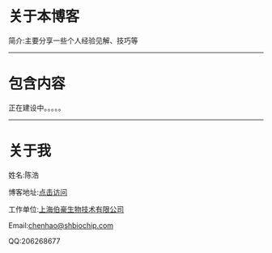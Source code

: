 # 关于本博客

简介:主要分享一些个人经验见解、技巧等

- - - - --

# 包含内容

正在建设中。。。。。

- - - - --

# 关于我

姓名:陈浩

博客地址:[点击访问](https://bioinfo1992.github.io/)

工作单位:[上海伯豪生物技术有限公司](http://www.shbio.com)

Email:chenhao@shbiochip.com

QQ:206268677
